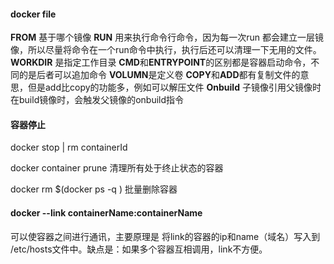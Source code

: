 #### docker file

**FROM** 基于哪个镜像
**RUN** 用来执行命令行命令，因为每一次run 都会建立一层镜像，所以尽量将命令在一个run命令中执行，执行后还可以清理一下无用的文件。
**WORKDIR** 是指定工作目录
**CMD**和**ENTRYPOINT**的区别都是容器启动命令，不同的是后者可以追加命令
**VOLUMN**是定义卷
**COPY**和**ADD**都有复制文件的意思，但是add比copy的功能多，例如可以解压文件
**Onbuild** 子镜像引用父镜像时在build镜像时，会触发父镜像的onbuild指令

#### 容器停止

docker stop | rm containerId

docker container prune  清理所有处于终止状态的容器

docker rm $(docker ps -q ) 批量删除容器

#### docker --link containerName:containerName 

可以使容器之间进行通讯，主要原理是 将link的容器的ip和name（域名）写入到 /etc/hosts文件中。缺点是：如果多个容器互相调用，link不方便。

